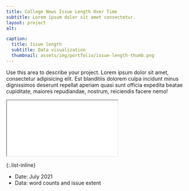 ```yaml
---
title: College News Issue Length Over Time
subtitle: Lorem ipsum dolor sit amet consectetur.
layout: project
alt: 

caption:
  title: Issue length
  subtitle: Data visualization
  thumbnail: assets/img/portfolio/issue-length-thumb.png 
---
```

Use this area to describe your project. Lorem ipsum dolor sit amet, consectetur adipisicing elit. Est blanditiis dolorem culpa incidunt minus dignissimos deserunt repellat aperiam quasi sunt officia expedita beatae cupiditate, maiores repudiandae, nostrum, reiciendis facere nemo!

<div class = 'embed-responsive embed-responsive-16by9'>
<iframe class="embed-responsive-item" src="viz/issue-length.html" allowfullscreen></iframe>
</div>

{:.list-inline}
- Date: July 2021
- Data: word counts and issue extent

